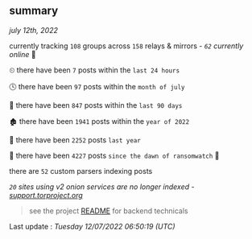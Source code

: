 
## summary
_july 12th, 2022_

currently tracking `108` groups across `158` relays & mirrors - _`62` currently online_ 📡

⏲ there have been `7` posts within the `last 24 hours`

🕓 there have been `97` posts within the `month of july`

📅 there have been `847` posts within the `last 90 days`

🏚 there have been `1941` posts within the `year of 2022`

🚀 there have been `2252` posts `last year`

🦕 there have been `4227` posts `since the dawn of ransomwatch` 🐣

there are `52` custom parsers indexing posts

_`20` sites using v2 onion services are no longer indexed - [support.torproject.org](https://support.torproject.org/onionservices/v2-deprecation/)_

> see the project [README](https://github.com/jmousqueton/ransomwatch#readme) for backend technicals



Last update : _Tuesday 12/07/2022 06:50:19 (UTC)_

